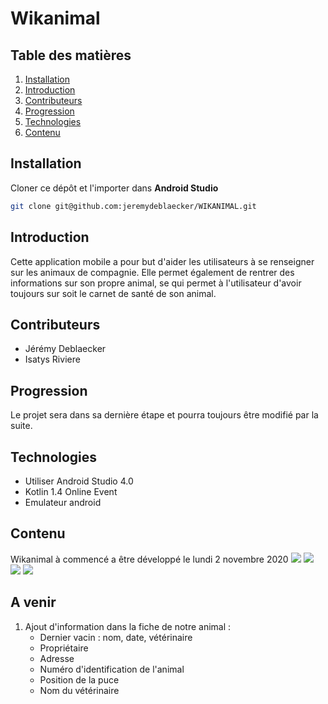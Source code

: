# Wikanimal

## Table des matières

1. [Installation](#Installation)
2. [Introduction](#Introduction)
3. [Contributeurs](#Contributeurs)
4. [Progression](#Progression)
5. [Technologies](#Technologies)
6. [Contenu](#Contenu)


## Installation
Cloner ce dépôt et l'importer dans  **Android Studio**
```bash
git clone git@github.com:jeremydeblaecker/WIKANIMAL.git
```

## Introduction

Cette application mobile a pour but d'aider les utilisateurs à se renseigner sur les animaux de compagnie.
Elle permet également de rentrer des informations sur son propre animal, se qui permet à l'utilisateur d'avoir
toujours sur soit le carnet de santé de son animal.


## Contributeurs 

* Jérémy Deblaecker 
* Isatys Riviere

## Progression

Le projet sera dans sa dernière étape et pourra toujours être modifié par la suite.

## Technologies

* Utiliser Android Studio 4.0 
* Kotlin 1.4 Online Event
* Emulateur android 

## Contenu

Wikanimal à commencé a être développé le lundi 2 novembre 2020
<img src="https://raw.github.com/WIKANIMAL/Capture.JPG"/>
<img src="https://raw.github.com/Wikanimal/Capture1.JPG"/>
<img src="https://raw.github.com/Wikanimal/Capture2.JPG"/>
<img src="https://raw.github.com/Wikanimal/Capture3.JPG"/>

## A venir
1. Ajout d'information dans la fiche de notre animal :
    * Dernier vacin : nom, date, vétérinaire
    * Propriétaire
    * Adresse
    * Numéro d'identification de l'animal
    * Position de la puce
    * Nom du vétérinaire
